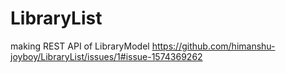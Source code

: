 # LibraryList
making REST API of LibraryModel
https://github.com/himanshu-joyboy/LibraryList/issues/1#issue-1574369262

